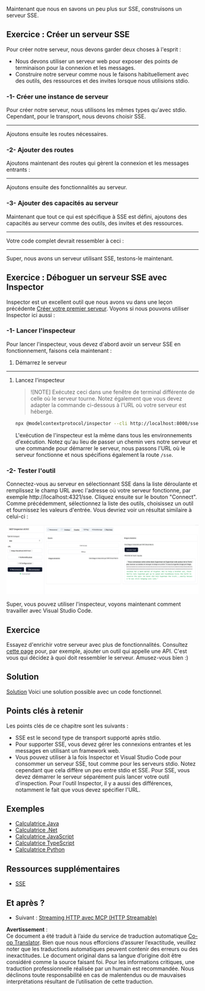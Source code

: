 <!--
CO_OP_TRANSLATOR_METADATA:
{
  "original_hash": "d90ca3d326c48fab2ac0ebd3a9876f59",
  "translation_date": "2025-07-13T19:47:43+00:00",
  "source_file": "03-GettingStarted/05-sse-server/README.md",
  "language_code": "fr"
}
-->
Maintenant que nous en savons un peu plus sur SSE, construisons un serveur SSE.

## Exercice : Créer un serveur SSE

Pour créer notre serveur, nous devons garder deux choses à l'esprit :

- Nous devons utiliser un serveur web pour exposer des points de terminaison pour la connexion et les messages.
- Construire notre serveur comme nous le faisons habituellement avec des outils, des ressources et des invites lorsque nous utilisions stdio.

### -1- Créer une instance de serveur

Pour créer notre serveur, nous utilisons les mêmes types qu'avec stdio. Cependant, pour le transport, nous devons choisir SSE.

---

Ajoutons ensuite les routes nécessaires.

### -2- Ajouter des routes

Ajoutons maintenant des routes qui gèrent la connexion et les messages entrants :

---

Ajoutons ensuite des fonctionnalités au serveur.

### -3- Ajouter des capacités au serveur

Maintenant que tout ce qui est spécifique à SSE est défini, ajoutons des capacités au serveur comme des outils, des invites et des ressources.

---

Votre code complet devrait ressembler à ceci :

---

Super, nous avons un serveur utilisant SSE, testons-le maintenant.

## Exercice : Déboguer un serveur SSE avec Inspector

Inspector est un excellent outil que nous avons vu dans une leçon précédente [Créer votre premier serveur](/03-GettingStarted/01-first-server/README.md). Voyons si nous pouvons utiliser Inspector ici aussi :

### -1- Lancer l'inspecteur

Pour lancer l'inspecteur, vous devez d'abord avoir un serveur SSE en fonctionnement, faisons cela maintenant :

1. Démarrez le serveur

---

1. Lancez l'inspecteur

    > ![NOTE]
    > Exécutez ceci dans une fenêtre de terminal différente de celle où le serveur tourne. Notez également que vous devez adapter la commande ci-dessous à l'URL où votre serveur est hébergé.

    ```sh
    npx @modelcontextprotocol/inspector --cli http://localhost:8000/sse --method tools/list
    ```

    L'exécution de l'inspecteur est la même dans tous les environnements d'exécution. Notez qu'au lieu de passer un chemin vers notre serveur et une commande pour démarrer le serveur, nous passons l'URL où le serveur fonctionne et nous spécifions également la route `/sse`.

### -2- Tester l'outil

Connectez-vous au serveur en sélectionnant SSE dans la liste déroulante et remplissez le champ URL avec l'adresse où votre serveur fonctionne, par exemple http://localhost:4321/sse. Cliquez ensuite sur le bouton "Connect". Comme précédemment, sélectionnez la liste des outils, choisissez un outil et fournissez les valeurs d'entrée. Vous devriez voir un résultat similaire à celui-ci :

![Serveur SSE en fonctionnement dans l'inspecteur](../../../../translated_images/sse-inspector.d86628cc597b8fae807a31d3d6837842f5f9ee1bcc6101013fa0c709c96029ad.fr.png)

Super, vous pouvez utiliser l'inspecteur, voyons maintenant comment travailler avec Visual Studio Code.

## Exercice

Essayez d'enrichir votre serveur avec plus de fonctionnalités. Consultez [cette page](https://api.chucknorris.io/) pour, par exemple, ajouter un outil qui appelle une API. C'est vous qui décidez à quoi doit ressembler le serveur. Amusez-vous bien :)

## Solution

[Solution](./solution/README.md) Voici une solution possible avec un code fonctionnel.

## Points clés à retenir

Les points clés de ce chapitre sont les suivants :

- SSE est le second type de transport supporté après stdio.
- Pour supporter SSE, vous devez gérer les connexions entrantes et les messages en utilisant un framework web.
- Vous pouvez utiliser à la fois Inspector et Visual Studio Code pour consommer un serveur SSE, tout comme pour les serveurs stdio. Notez cependant que cela diffère un peu entre stdio et SSE. Pour SSE, vous devez démarrer le serveur séparément puis lancer votre outil d'inspection. Pour l'outil Inspector, il y a aussi des différences, notamment le fait que vous devez spécifier l'URL.

## Exemples

- [Calculatrice Java](../samples/java/calculator/README.md)
- [Calculatrice .Net](../../../../03-GettingStarted/samples/csharp)
- [Calculatrice JavaScript](../samples/javascript/README.md)
- [Calculatrice TypeScript](../samples/typescript/README.md)
- [Calculatrice Python](../../../../03-GettingStarted/samples/python)

## Ressources supplémentaires

- [SSE](https://developer.mozilla.org/en-US/docs/Web/API/Server-sent_events)

## Et après ?

- Suivant : [Streaming HTTP avec MCP (HTTP Streamable)](../06-http-streaming/README.md)

**Avertissement** :  
Ce document a été traduit à l’aide du service de traduction automatique [Co-op Translator](https://github.com/Azure/co-op-translator). Bien que nous nous efforcions d’assurer l’exactitude, veuillez noter que les traductions automatiques peuvent contenir des erreurs ou des inexactitudes. Le document original dans sa langue d’origine doit être considéré comme la source faisant foi. Pour les informations critiques, une traduction professionnelle réalisée par un humain est recommandée. Nous déclinons toute responsabilité en cas de malentendus ou de mauvaises interprétations résultant de l’utilisation de cette traduction.